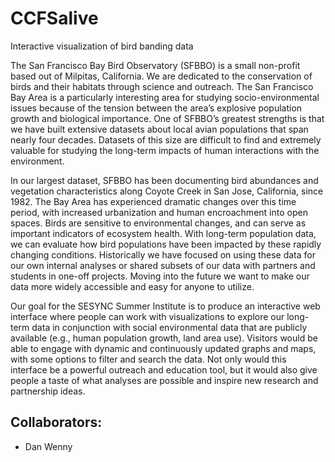 # CCFSalive
Interactive visualization of bird banding data 

The San Francisco Bay Bird Observatory (SFBBO) is a small non-profit based out of Milpitas, California. We are dedicated to the conservation of birds and their habitats through science and outreach. The San Francisco Bay Area is a particularly interesting area for studying socio-environmental issues because of the tension between the area’s explosive population growth and biological importance. One of SFBBO’s greatest strengths is that we have built extensive datasets about local avian populations that span nearly four decades. Datasets of this size are difficult to find and extremely valuable for studying the long-term impacts of human interactions with the environment.

In our largest dataset, SFBBO has been documenting bird abundances and vegetation characteristics along Coyote Creek in San Jose, California, since 1982. The Bay Area has experienced dramatic changes over this time period, with increased urbanization and human encroachment into open spaces. Birds are sensitive to environmental changes, and can serve as important indicators of ecosystem health. With long-term population data, we can evaluate how bird populations have been impacted by these rapidly changing conditions. Historically we have focused on using these data for our own internal analyses or shared subsets of our data with partners and students in one-off projects. Moving into the future we want to make our data more widely accessible and easy for anyone to utilize.

Our goal for the SESYNC Summer Institute is to produce an interactive web interface where people can work with visualizations to explore our long-term data in conjunction with social environmental data that are publicly available (e.g., human population growth, land area use). Visitors would be able to engage with dynamic and continuously updated graphs and maps, with some options to filter and search the data. Not only would this interface be a powerful outreach and education tool, but it would also give people a taste of what analyses are possible and inspire new research and partnership ideas.

## Collaborators:
- Dan Wenny

